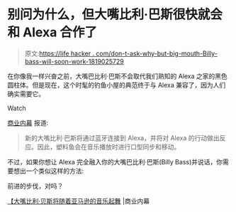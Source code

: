 # 别问为什么，但大嘴比利·巴斯很快就会和 Alexa 合作了

> 原文:[https://life hacker . com/don-t-ask-why-but-big-mouth-Billy-bass-will-soon-work-1819025729](https://lifehacker.com/don-t-ask-why-but-big-mouth-billy-bass-will-soon-work-1819025729)

在你像我一样兴奋之前，大嘴巴比利·巴斯不会取代我们熟知的 Alexa 之家的黑色圆柱体。但是现在，这个时髦的钓鱼小屋的典范终于与 Alexa 兼容了，因为人们确实需要它。

Watch

[商业内幕](http://www.businessinsider.com/amazons-alexa-billy-big-mouth-bass-2017-9?IR=T) 报道:

> 新的大嘴比利·巴斯将通过蓝牙连接到 Alexa，并将对 Alexa 的行动做出反应。因此，塑料鱼会在音乐播放时进行口型同步和移动。

不过，如果你想让 Alexa 完全融入你的大嘴巴比利·巴斯(Billy Bass)并说话，你需要想出一个类似这样的方法:

前进的步伐，对吗？

[【大嘴比利·贝斯将随着亚马逊的音乐起舞](http://www.businessinsider.com/amazons-alexa-billy-big-mouth-bass-2017-9?IR=T) |商业内幕